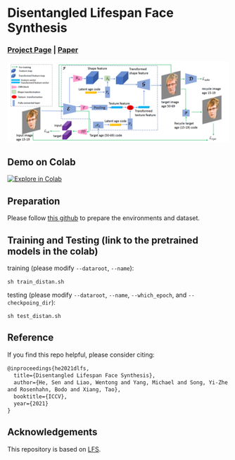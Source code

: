 # Disentangled Lifespan Face Synthesis
### [Project Page](https://senhe.github.io/projects/iccv_2021_lifespan_face/) | [Paper](https://senhe.github.io/projects/iccv_2021_lifespan_face/)
<div align="center">
<img src=./fig/archi.png width="1200">
</div>

## Demo on Colab
[![Explore in Colab](https://colab.research.google.com/assets/colab-badge.svg)](https://colab.research.google.com/drive/1fgVAoxCSaqPkj0rUK4RmBh7GTQRqLNpE?usp=sharing)<br>

## Preparation

Please follow [this github](https://github.com/royorel/Lifespan_Age_Transformation_Synthesis) to prepare the environments and dataset.

## Training and Testing (link to the pretrained models in the colab)
training (please modify `--dataroot`, `--name`):
```
sh train_distan.sh
```
testing (please modify `--dataroot`, `--name`, `--which_epoch`, and `--checkpoing_dir`):
```
sh test_distan.sh
```

## Reference

If you find this repo helpful, please consider citing:

```
@inproceedings{he2021dlfs,
  title={Disentangled Lifespan Face Synthesis},
  author={He, Sen and Liao, Wentong and Yang, Michael and Song, Yi-Zhe and Rosenhahn, Bodo and Xiang, Tao},
  booktitle={ICCV},
  year={2021}
}
```

## Acknowledgements

This repository is based on [LFS](https://github.com/royorel/Lifespan_Age_Transformation_Synthesis).
